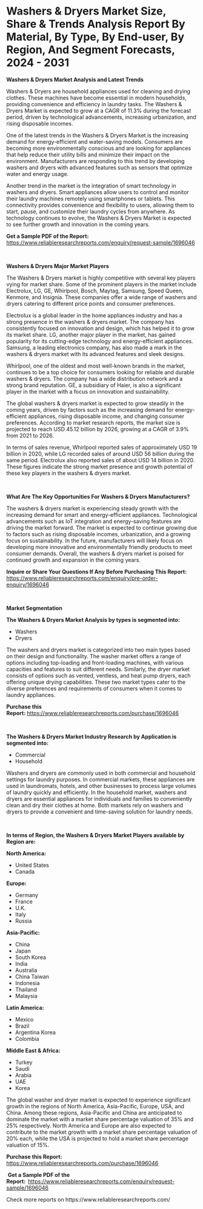 <p><h1>Washers & Dryers Market Size, Share & Trends Analysis Report By Material, By Type, By End-user, By Region, And Segment Forecasts, 2024 - 2031</h1></p><p><strong>Washers & Dryers Market Analysis and Latest Trends</strong></p>
<p><p>Washers & Dryers are household appliances used for cleaning and drying clothes. These machines have become essential in modern households, providing convenience and efficiency in laundry tasks. The Washers & Dryers Market is expected to grow at a CAGR of 11.3% during the forecast period, driven by technological advancements, increasing urbanization, and rising disposable incomes.</p><p>One of the latest trends in the Washers & Dryers Market is the increasing demand for energy-efficient and water-saving models. Consumers are becoming more environmentally conscious and are looking for appliances that help reduce their utility bills and minimize their impact on the environment. Manufacturers are responding to this trend by developing washers and dryers with advanced features such as sensors that optimize water and energy usage.</p><p>Another trend in the market is the integration of smart technology in washers and dryers. Smart appliances allow users to control and monitor their laundry machines remotely using smartphones or tablets. This connectivity provides convenience and flexibility to users, allowing them to start, pause, and customize their laundry cycles from anywhere. As technology continues to evolve, the Washers & Dryers Market is expected to see further growth and innovation in the coming years.</p></p>
<p><strong>Get a Sample PDF of the Report:&nbsp;</strong> <a href="https://www.reliableresearchreports.com/enquiry/request-sample/1696046">https://www.reliableresearchreports.com/enquiry/request-sample/1696046</a></p>
<p>&nbsp;</p>
<p><strong>Washers & Dryers Major Market Players</strong></p>
<p><p>The Washers & Dryers market is highly competitive with several key players vying for market share. Some of the prominent players in the market include Electrolux, LG, GE, Whirlpool, Bosch, Maytag, Samsung, Speed Queen, Kenmore, and Insignia. These companies offer a wide range of washers and dryers catering to different price points and consumer preferences.</p><p>Electrolux is a global leader in the home appliances industry and has a strong presence in the washers & dryers market. The company has consistently focused on innovation and design, which has helped it to grow its market share. LG, another major player in the market, has gained popularity for its cutting-edge technology and energy-efficient appliances. Samsung, a leading electronics company, has also made a mark in the washers & dryers market with its advanced features and sleek designs.</p><p>Whirlpool, one of the oldest and most well-known brands in the market, continues to be a top choice for consumers looking for reliable and durable washers & dryers. The company has a wide distribution network and a strong brand reputation. GE, a subsidiary of Haier, is also a significant player in the market with a focus on innovation and sustainability.</p><p>The global washers & dryers market is expected to grow steadily in the coming years, driven by factors such as the increasing demand for energy-efficient appliances, rising disposable income, and changing consumer preferences. According to market research reports, the market size is projected to reach USD 45.12 billion by 2026, growing at a CAGR of 3.9% from 2021 to 2026.</p><p>In terms of sales revenue, Whirlpool reported sales of approximately USD 19 billion in 2020, while LG recorded sales of around USD 56 billion during the same period. Electrolux also reported sales of about USD 14 billion in 2020. These figures indicate the strong market presence and growth potential of these key players in the washers & dryers market.</p></p>
<p>&nbsp;</p>
<p><strong>What Are The Key Opportunities For Washers & Dryers Manufacturers?</strong></p>
<p><p>The washers & dryers market is experiencing steady growth with the increasing demand for smart and energy-efficient appliances. Technological advancements such as IoT integration and energy-saving features are driving the market forward. The market is expected to continue growing due to factors such as rising disposable incomes, urbanization, and a growing focus on sustainability. In the future, manufacturers will likely focus on developing more innovative and environmentally friendly products to meet consumer demands. Overall, the washers & dryers market is poised for continued growth and expansion in the coming years.</p></p>
<p><strong>Inquire or Share Your Questions If Any Before Purchasing This Report:</strong> <a href="https://www.reliableresearchreports.com/enquiry/pre-order-enquiry/1696046">https://www.reliableresearchreports.com/enquiry/pre-order-enquiry/1696046</a></p>
<p>&nbsp;</p>
<p><strong>Market Segmentation</strong></p>
<p><strong>The Washers & Dryers Market Analysis by types is segmented into:</strong></p>
<p><ul><li>Washers</li><li>Dryers</li></ul></p>
<p><p>The washers and dryers market is categorized into two main types based on their design and functionality. The washer market offers a range of options including top-loading and front-loading machines, with various capacities and features to suit different needs. Similarly, the dryer market consists of options such as vented, ventless, and heat pump dryers, each offering unique drying capabilities. These two market types cater to the diverse preferences and requirements of consumers when it comes to laundry appliances.</p></p>
<p><strong>Purchase this Report:&nbsp;</strong><a href="https://www.reliableresearchreports.com/purchase/1696046">https://www.reliableresearchreports.com/purchase/1696046</a></p>
<p>&nbsp;</p>
<p><strong>The Washers & Dryers Market Industry Research by Application is segmented into:</strong></p>
<p><ul><li>Commercial</li><li>Household</li></ul></p>
<p><p>Washers and dryers are commonly used in both commercial and household settings for laundry purposes. In commercial markets, these appliances are used in laundromats, hotels, and other businesses to process large volumes of laundry quickly and efficiently. In the household market, washers and dryers are essential appliances for individuals and families to conveniently clean and dry their clothes at home. Both markets rely on washers and dryers to provide a convenient and time-saving solution for laundry needs.</p></p>
<p>&nbsp;</p>
<p><strong>In terms of Region, the Washers & Dryers Market Players available by Region are:</strong></p>
<p>
    <p> <strong> North America: </strong>
        <ul>
            <li>United States</li>
            <li>Canada</li>
        </ul>
        </p> 
    <p> <strong> Europe: </strong>
        <ul>
            <li>Germany</li>
            <li>France</li>
            <li>U.K.</li>
            <li>Italy</li>
            <li>Russia</li>
        </ul>
        </p> 
    <p> <strong> Asia-Pacific: </strong>
        <ul>
            <li>China</li>
            <li>Japan</li>
            <li>South Korea</li>
            <li>India</li>
            <li>Australia</li>
            <li>China Taiwan</li>
            <li>Indonesia</li>
            <li>Thailand</li>
            <li>Malaysia</li>
        </ul>
        </p> 
    <p> <strong> Latin America: </strong>
        <ul>
            <li>Mexico</li>
            <li>Brazil</li>
            <li>Argentina Korea</li>
            <li>Colombia</li>
        </ul>
        </p> 
    <p> <strong> Middle East & Africa: </strong>
        <ul>
            <li>Turkey</li>
            <li>Saudi</li>
            <li>Arabia</li>
            <li>UAE</li>
            <li>Korea</li>
        </ul>
    </p>
    </p>
<p><p>The global washer and dryer market is expected to experience significant growth in the regions of North America, Asia-Pacific, Europe, USA, and China. Among these regions, Asia-Pacific and China are anticipated to dominate the market with a market share percentage valuation of 35% and 25% respectively. North America and Europe are also expected to contribute to the market growth with a market share percentage valuation of 20% each, while the USA is projected to hold a market share percentage valuation of 15%.</p></p>
<p><strong>Purchase this Report: </strong><a href="https://www.reliableresearchreports.com/purchase/1696046">https://www.reliableresearchreports.com/purchase/1696046</a></p>
<p>&nbsp;<strong>Get a Sample PDF of the Report:&nbsp;&nbsp;</strong><a href="https://www.reliableresearchreports.com/enquiry/request-sample/1696046">https://www.reliableresearchreports.com/enquiry/request-sample/1696046</a></p>
<p><strong></strong></p>
<p>Check more reports on https://www.reliableresearchreports.com/</p>